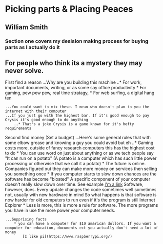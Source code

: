 # Picking parts & Placing Peaces
## William Smith
### Section one covers my desision making process for buying parts as I actually do it
For people who think its a mystery they may never solve.
---

First find a reason
	...Why are you building this machine
		..* For work, important documents, writing, or as some say office productivity
		* For gaming, pew pew pew, real time stratagy, 
		* For web surfing, a digital hang ten

	...You could want to mix these. I mean who doesn't plan to you the internet with their computer
	...If you just go with the highest bar. If it's good enough to pay Crysis it's good enough to do anything
		..* That's a joke Crysis is a game known for it's hefty requirements

Second find money (Set a budget)
	...Here's some general rules that with some elbow grease and knowing a guy you could avoid but eh
		..* Gaming costs more, outside of fancy research computers this has the highest cost to do
		* You can use word on just about anything or as we tech people say "It can run on a potato"
			(A potato is a computer which has such little power processing or otherwise that we call it a potato)
		* The future is online. Companies figured out they can make more money on services then selling you something once
		* If you computer starts to slow down chances are the software has become "bloated"
			A specific component of your computer doesn't really slow down over time. See example [I'm a link](https://www.youtube.com/watch?v=44JqNJq-PC0)
			Software, however, does. Every update changes the code sometimes well sometimes not, usually with new hardware in mind
			So what happens is that software is now harder for old computers to run even if it's the program is still Internet Explorer
		* Less is more, this is more a rule for software. The more programs you have in use the more power your computer needs.

	...Supprising facts
		* you can have a computer for $10 amarican dollors. If you want a computer for education, documents ect you actually don't need a lot of money
			[I like pi](https://www.raspberrypi.org/)
